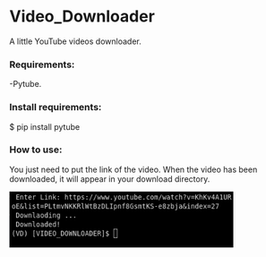 # Video_Downloader
A little YouTube videos downloader.

### Requirements:
<p> -Pytube. </p>

### Install requirements:
<p> $ pip install pytube </p>

### How to use:
<p> You just need to put the link of the video. When the video has been downloaded, it will appear in your download directory.</p>

<p><img src='example.png' width='400' height='100' align='left'> </p>
